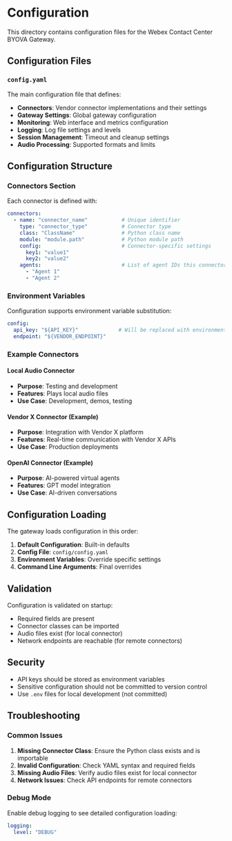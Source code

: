 # Configuration

This directory contains configuration files for the Webex Contact Center BYOVA Gateway.

## Configuration Files

### `config.yaml`

The main configuration file that defines:

- **Connectors**: Vendor connector implementations and their settings
- **Gateway Settings**: Global gateway configuration
- **Monitoring**: Web interface and metrics configuration
- **Logging**: Log file settings and levels
- **Session Management**: Timeout and cleanup settings
- **Audio Processing**: Supported formats and limits

## Configuration Structure

### Connectors Section

Each connector is defined with:

```yaml
connectors:
  - name: "connector_name"           # Unique identifier
    type: "connector_type"           # Connector type
    class: "ClassName"               # Python class name
    module: "module.path"            # Python module path
    config:                          # Connector-specific settings
      key1: "value1"
      key2: "value2"
    agents:                          # List of agent IDs this connector provides
      - "Agent 1"
      - "Agent 2"
```

### Environment Variables

Configuration supports environment variable substitution:

```yaml
config:
  api_key: "${API_KEY}"             # Will be replaced with environment variable
  endpoint: "${VENDOR_ENDPOINT}"
```

### Example Connectors

#### Local Audio Connector
- **Purpose**: Testing and development
- **Features**: Plays local audio files
- **Use Case**: Development, demos, testing

#### Vendor X Connector (Example)
- **Purpose**: Integration with Vendor X platform
- **Features**: Real-time communication with Vendor X APIs
- **Use Case**: Production deployments

#### OpenAI Connector (Example)
- **Purpose**: AI-powered virtual agents
- **Features**: GPT model integration
- **Use Case**: AI-driven conversations

## Configuration Loading

The gateway loads configuration in this order:

1. **Default Configuration**: Built-in defaults
2. **Config File**: `config/config.yaml`
3. **Environment Variables**: Override specific settings
4. **Command Line Arguments**: Final overrides

## Validation

Configuration is validated on startup:

- Required fields are present
- Connector classes can be imported
- Audio files exist (for local connector)
- Network endpoints are reachable (for remote connectors)

## Security

- API keys should be stored as environment variables
- Sensitive configuration should not be committed to version control
- Use `.env` files for local development (not committed)

## Troubleshooting

### Common Issues

1. **Missing Connector Class**: Ensure the Python class exists and is importable
2. **Invalid Configuration**: Check YAML syntax and required fields
3. **Missing Audio Files**: Verify audio files exist for local connector
4. **Network Issues**: Check API endpoints for remote connectors

### Debug Mode

Enable debug logging to see detailed configuration loading:

```yaml
logging:
  level: "DEBUG"
``` 